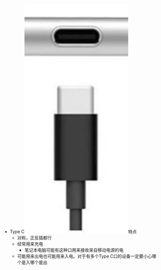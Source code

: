 - Type C![](type-c.png)特点
  - 对称，正反插都行
  - 经常用来充电
    - 笔记本电脑可能有这种口用来接收来自移动电源的电
  - 可能用来出电也可能用来入电。对于有多个Type C口的设备一定要小心哪个是入哪个是出